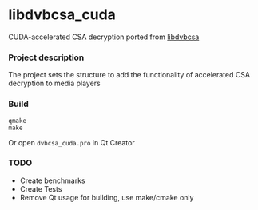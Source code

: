 # libdvbcsa_cuda

CUDA-accelerated CSA decryption ported from [libdvbcsa](https://github.com/glenvt18/libdvbcsa)

### Project description

The project sets the structure to add the functionality of accelerated CSA decryption to media players

### Build
    qmake
    make
Or open `dvbcsa_cuda.pro` in Qt Creator

### TODO
* Create benchmarks
* Create Tests
* Remove Qt usage for building, use make/cmake only